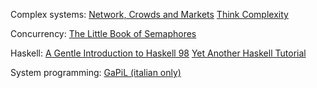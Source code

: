 Complex systems:
[Network, Crowds and Markets](http://www.cs.cornell.edu/home/kleinber/networks-book/)
[Think Complexity](http://www.greenteapress.com/compmod/)

Concurrency:
[The Little Book of Semaphores](http://greenteapress.com/semaphores/)

Haskell:
[A Gentle Introduction to Haskell 98](http://www.haskell.org/tutorial/haskell-98-tutorial.pdf)
[Yet Another Haskell Tutorial](http://www.umiacs.umd.edu/~hal/docs/daume02yaht.pdf)

System programming:
[GaPiL (italian only)](http://gapil.gnulinux.it/)
